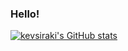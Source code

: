 ### Hello!

<!--
**kevsiraki/kevsiraki** is a ✨ _special_ ✨ repository because its `README.md` (this file) appears on your GitHub profile.

Here are some ideas to get you started:

- 🔭 I’m currently working on ...
- 🌱 I’m currently learning ...
- 👯 I’m looking to collaborate on ...
- 🤔 I’m looking for help with ...
- 💬 Ask me about ...
- 📫 How to reach me: ...
- 😄 Pronouns: ...
- ⚡ Fun fact: ...
-->

[![kevsiraki's GitHub stats](https://github-readme-stats.vercel.app/api?username=kevsiraki)](https://github.com/kevsiraki/github-readme-stats)

